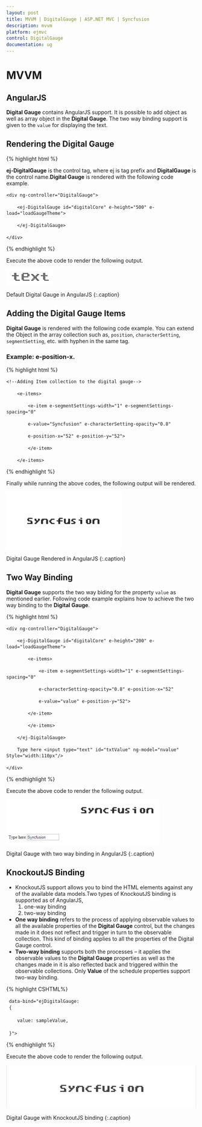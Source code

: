 ```yaml
---
layout: post
title: MVVM | DigitalGauge | ASP.NET MVC | Syncfusion
description: mvvm
platform: ejmvc
control: DigitalGauge
documentation: ug
---
```


# MVVM

## AngularJS

**Digital Gauge** contains AngularJS support. It is possible to add object as well as array object in the **Digital Gauge**. The two way binding support is given to the `value` for displaying the text.


## Rendering the Digital Gauge

{% highlight html %}

**ej-DigitalGauge** is the control tag, where ej is tag prefix and **DigitalGauge** is the control name.**Digital Gauge** is rendered with the following code example.

<div ng-app="syncApp">

	<div ng-controller="DigitalGauge">

		<ej-DigitalGauge id="digitalCore" e-height="500" e-load="loadGaugeTheme">

		</ej-DigitalGauge>

	</div>

</div>

<script type="text/javascript">

	<!—binding the value to the scope variables in application controller-->

	angular.module('syncApp', ['ejangular'])

	.controller('DigitalGauge', function ($scope) {

	$scope.value = “text”;

	});

</script>

{% endhighlight %}


Execute the above code to render the following output.

![](MVVM_images/MVVM_img1.png)

Default Digital Gauge in AngularJS
{:.caption}

## Adding the Digital Gauge Items

**Digital Gauge** is rendered with the following code example. You can extend the Object in the array collection such as, `position`, `characterSetting`, `segmentSetting`, etc. with hyphen in the same tag.

### Example: e-position-x. 

{% highlight html %}

<!--To Render the Digital gauge-->

<ej-DigitalGauge id="digitalCore">

	<!--Adding Item collection to the digital gauge-->

		<e-items>

			<e-item e-segmentSettings-width="1" e-segmentSettings-spacing="0"

			e-value="Syncfusion" e-characterSetting-opacity="0.8"

			e-position-x="52" e-position-y="52">

			</e-item>

		</e-items>

</ej-DigitalGauge>

{% endhighlight %}


Finally while running the above codes, the following output will be rendered.

![](MVVM_images/MVVM_img2.png)

Digital Gauge Rendered in AngularJS
{:.caption}

## Two Way Binding

**Digital Gauge** supports the two way biding for the property `value` as mentioned earlier. Following code example explains how to achieve the two way binding to the **Digital Gauge**.

{% highlight html %}

<div ng-app="syncApp">

	<div ng-controller="DigitalGauge">

		<ej-DigitalGauge id="digitalCore" e-height="200" e-load="loadGaugeTheme">

			<e-items>

				<e-item e-segmentSettings-width="1" e-segmentSettings-spacing="0"

				e-characterSetting-opacity="0.8" e-position-x="52"

				e-value="value" e-position-y="52">

			</e-item>

			</e-items>

		</ej-DigitalGauge>

		Type here <input type="text" id="txtValue" ng-model="nvalue" Style="width:110px"/>

	</div>

</div>

<script type="text/javascript">

	<!—binding the value to the scope variables in application controller-->

	angular.module('syncApp', ['ejangular'])

	.controller('DigitalGauge', function ($scope) {

	$scope.value = "Syncfusion";

	});

</script>

{% endhighlight %}


Execute the above code to render the following output.

![](MVVM_images/MVVM_img3.png)

Digital Gauge with two way binding in AngularJS
{:.caption}

## KnockoutJS Binding


* KnockoutJS support allows you to bind the HTML elements against any of the available data models.Two types of KnockoutJS binding is supported as of AngularJS,
	1. one-way binding
	2. two-way binding
* **One way binding** refers to the process of applying observable values to all the available properties of the **Digital Gauge** control, but the changes made in it does not reflect and trigger in turn to the observable collection. This kind of binding applies to all the properties of the Digital Gauge control.
* **Two-way binding** supports both the processes – it applies the observable values to the **Digital Gauge** properties as well as the changes made in it is also reflected back and triggered within the observable collections. Only **Value** of the schedule properties support two-way binding.


{% highlight CSHTML%}

<div id="digitalCore" 

	 data-bind="ejDigitalGauge: 
	 { 

		value: sampleValue,

	 }">

</div>

<script type="text/javascript">

	$(function () 
	{

		window.viewModel = 
		{

		 sampleValue: ko.observable(“syncfusion”),

		};

		$(function () 
		{

			ko.applyBindings(viewModel);

		});

	});

</script>

{% endhighlight %}   


Execute the above code to render the following output.

![](MVVM_images/MVVM_img4.png)


Digital Gauge with KnockoutJS binding
{:.caption}



